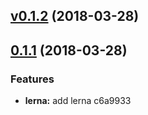 <a name="v0.1.2"></a>
## [v0.1.2](/compare/v0.1.1...v0.1.2) (2018-03-28)



<a name="0.1.1"></a>
## [0.1.1](/compare/c6a9933...v0.1.1) (2018-03-28)


### Features

* **lerna:** add lerna c6a9933



